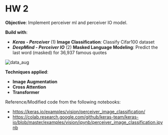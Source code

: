 # HW 2

**Objective**: Implement perceiver ml and perceiver IO model.

**Build with**:
* _**Keras - Perceiver**_ (1) 
**Image Classification**: Classify Cifar100 dataset
* _**DeepMind - Perceiver IO**_ (2) 
**Masked Language Modeling**:  Predict the last word (masked) for 36,937 famous quotes 

![data_aug](https://user-images.githubusercontent.com/46875754/134620941-faea7495-74b1-4ad8-a2b7-1b08d70de2e3.png)

**Techniques applied**:
* **Image Augmentation** 
* **Cross Attention**
* **Transformer**

Reference/Modified code from the following notebooks: 
* https://keras.io/examples/vision/perceiver_image_classification/
* https://colab.research.google.com/github/keras-team/keras-io/blob/master/examples/vision/ipynb/perceiver_image_classification.ipynb


